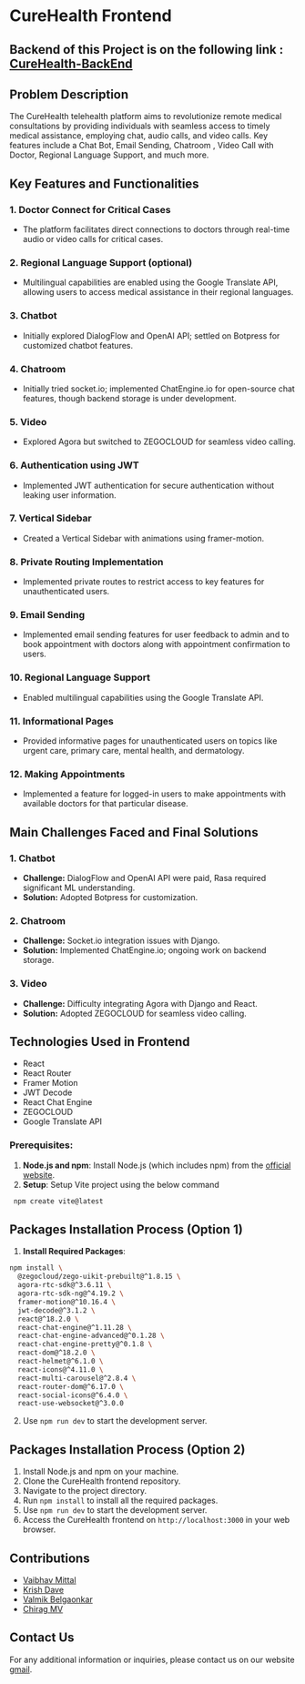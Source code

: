 # CureHealth Frontend

## Backend of this Project is on the following link : [CureHealth-BackEnd](https://github.com/KrishDave1/CureHealth-BackEnd)

## Problem Description

The CureHealth telehealth platform aims to revolutionize remote medical consultations by providing individuals with seamless access to timely medical assistance, employing chat, audio calls, and video calls. Key features include a Chat Bot, Email Sending, Chatroom , Video Call with Doctor, Regional Language Support, and much more.

## Key Features and Functionalities
### 1. Doctor Connect for Critical Cases
- The platform facilitates direct connections to doctors through real-time audio or video calls for critical cases.

### 2. Regional Language Support (optional)
- Multilingual capabilities are enabled using the Google Translate API, allowing users to access medical assistance in their regional languages.

### 3. Chatbot
- Initially explored DialogFlow and OpenAI API; settled on Botpress for customized chatbot features.

### 4. Chatroom
- Initially tried socket.io; implemented ChatEngine.io for open-source chat features, though backend storage is under development.

### 5. Video
- Explored Agora but switched to ZEGOCLOUD for seamless video calling.

### 6. Authentication using JWT
- Implemented JWT authentication for secure authentication without leaking user information.

### 7. Vertical Sidebar
- Created a Vertical Sidebar with animations using framer-motion.

### 8. Private Routing Implementation
- Implemented private routes to restrict access to key features for unauthenticated users.

### 9. Email Sending
- Implemented email sending features for user feedback to admin and to book appointment with doctors along with appointment confirmation to users.

### 10. Regional Language Support
- Enabled multilingual capabilities using the Google Translate API.

### 11. Informational Pages
- Provided informative pages for unauthenticated users on topics like urgent care, primary care, mental health, and dermatology.

### 12. Making Appointments
- Implemented a feature for logged-in users to make appointments with available doctors for that particular disease.

## Main Challenges Faced and Final Solutions

### 1. Chatbot
- **Challenge:** DialogFlow and OpenAI API were paid, Rasa required significant ML understanding.
- **Solution:** Adopted Botpress for customization.

### 2. Chatroom
- **Challenge:** Socket.io integration issues with Django.
- **Solution:** Implemented ChatEngine.io; ongoing work on backend storage.

### 3. Video
- **Challenge:** Difficulty integrating Agora with Django and React.
- **Solution:** Adopted ZEGOCLOUD for seamless video calling.

## Technologies Used in Frontend

- React
- React Router
- Framer Motion
- JWT Decode
- React Chat Engine
- ZEGOCLOUD
- Google Translate API

### Prerequisites:

1. **Node.js and npm**: Install Node.js (which includes npm) from the [official website](https://nodejs.org/).
2. **Setup**: Setup Vite project using the below command
  ```bash
   npm create vite@latest
   ```

## Packages Installation Process (Option 1)
1.  **Install Required Packages**:
```bash
npm install \
  @zegocloud/zego-uikit-prebuilt@^1.8.15 \
  agora-rtc-sdk@^3.6.11 \
  agora-rtc-sdk-ng@^4.19.2 \
  framer-motion@^10.16.4 \
  jwt-decode@^3.1.2 \
  react@^18.2.0 \
  react-chat-engine@^1.11.28 \
  react-chat-engine-advanced@^0.1.28 \
  react-chat-engine-pretty@^0.1.8 \
  react-dom@^18.2.0 \
  react-helmet@^6.1.0 \
  react-icons@^4.11.0 \
  react-multi-carousel@^2.8.4 \
  react-router-dom@^6.17.0 \
  react-social-icons@^6.4.0 \
  react-use-websocket@^3.0.0
```
2. Use `npm run dev` to start the development server.
   
## Packages Installation Process (Option 2)

1. Install Node.js and npm on your machine.
2. Clone the CureHealth frontend repository.
3. Navigate to the project directory.
4. Run `npm install` to install all the required packages.
5. Use `npm run dev` to start the development server.
6. Access the CureHealth frontend on `http://localhost:3000` in your web browser.

## Contributions
- [Vaibhav Mittal](https://github.com/Vebstere) 
- [Krish Dave](https://github.com/KrishDave1)
- [Valmik Belgaonkar](https://github.com/valmikGit)
- [Chirag MV](https://github.com/ChiragMV)

## Contact Us
For any additional information or inquiries, please contact us on our website [gmail](synergybackend12@gmail.com).
